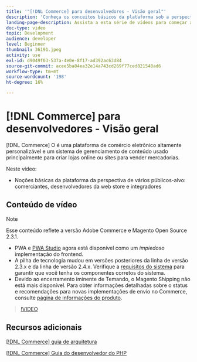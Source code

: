 ```yaml
---
title: '"[!DNL Commerce] para desenvolvedores - Visão geral"'
description: 'Conheça os conceitos básicos da plataforma sob a perspectiva de vários públicos-alvo: estabelecimentos comerciais, desenvolvedores de lojas na Web e integradores.'
landing-page-description: Assista a esta série de vídeos para começar a usar o projeto de desenvolvimento de back-end do Commerce.
doc-type: video
topic: Development
audience: developer
level: Beginner
thumbnail: 36191.jpeg
activity: use
exl-id: d9049f03-537a-4e0e-8f17-ad392ac63d84
source-git-commit: acee5ba84ea32e14a743cd269f77ced821548ad6
workflow-type: tm+mt
source-wordcount: '198'
ht-degree: 16%

---
```


# [!DNL Commerce] para desenvolvedores - Visão geral

[!DNL Commerce] O é uma plataforma de comércio eletrônico altamente personalizável e um sistema de gerenciamento de conteúdo usado principalmente para criar lojas online ou sites para vender mercadorias.

Neste vídeo:

- Noções básicas da plataforma da perspectiva de vários públicos-alvo: comerciantes, desenvolvedores da web store e integradores

## Conteúdo de vídeo

>[!NOTE]
>
>Esse conteúdo reflete a versão Adobe Commerce e Magento Open Source 2.3.1.
>
>- PWA e [PWA Studio](http://pwastudio.io/) agora está disponível como um _impiedoso_ implementação do frontend.
>- A pilha de tecnologia mudou em versões posteriores da linha de versão 2.3.x e da linha de versão 2.4.x. Verifique a [requisitos do sistema](https://devdocs.magento.com/guides/v2.4/install-gde/system-requirements.html) para garantir que você tenha os componentes corretos do sistema.
>- Devido ao encerramento iminente de Temando, o Magento Shipping não está mais disponível. Para obter informações detalhadas sobre o status e recomendações para novas implementações de envio no Commerce, consulte [página de informações do produto](https://magento.com/shipping).



>[!VIDEO](https://video.tv.adobe.com/v/36191?quality=12&learn=on)

## Recursos adicionais

[[!DNL Commerce] guia de arquitetura](https://devdocs.magento.com/guides/v2.4/architecture/bk-architecture.html)

[[!DNL Commerce] Guia do desenvolvedor do PHP](https://devdocs.magento.com/guides/v2.4/extension-dev-guide/bk-extension-dev-guide.html)
